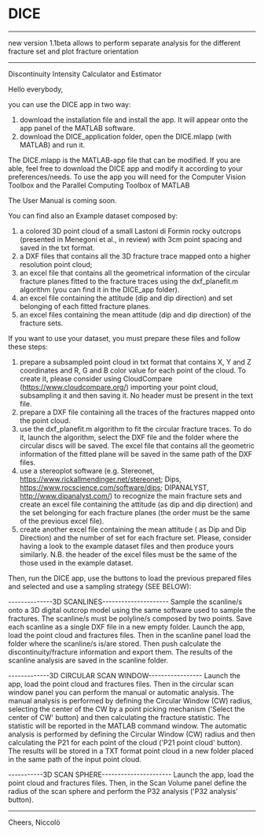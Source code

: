 # DICE
__________________
new version 1.1beta allows to perform separate analysis for the different fracture set and plot fracture orientation
_________________

Discontinuity Intensity Calculator and Estimator

Hello everybody,

you can use the DICE app in two way:

1) download the installation file and install the app. It will appear onto the app panel of the MATLAB software.
2) download the DICE_application folder, open the DICE.mlapp (with MATLAB) and run it.

The DICE.mlapp is the MATLAB-app file that can be modified. If you are able, feel free to download the DICE app and modify it according to your preferences/needs.
To use the app you will need for the Computer Vision Toolbox and the Parallel Computing Toolbox of MATLAB

The User Manual is coming soon.

You can find also an Example dataset composed by:

1) a colored 3D point cloud of a small Lastoni di Formin rocky outcrops (presented in Menegoni et al., in review) with 3cm point spacing and saved in the txt format.
2) a DXF files that contains all the 3D fracture trace mapped onto a higher resolution point cloud;
3) an excel file that contains all the geometrical information of the circular fracture planes fitted to the fracture traces using the dxf_planefit.m algorithm (you can find it in the DICE_app folder).
4) an excel file containing the attitude (dip and dip direction) and set belonging of each fitted fracture planes.
5) an excel files containing the mean attitude (dip and dip direction) of the fracture sets.


If you want to use your dataset, you must prepare these files and follow these steps:

1) prepare a subsampled point cloud in txt format that contains X, Y and Z coordinates and R, G and B color value for each point of the cloud. To create it, please consider using CloudCompare (https://www.cloudcompare.org/) importing your point cloud, subsampling it and then saving it. No header must be present in the text file.
2) prepare a DXF file containing all the traces of the fractures mapped onto the point cloud.
3) use the dxf_planefit.m algorithm to fit the circular fracture traces. To do it, launch the algorithm, select the DXF file and the folder where the circular discs will be saved. The excel file that contains all the geometric information of the fitted plane will be saved in the same path of the DXF files.
4) use a stereoplot software (e.g. Stereonet, https://www.rickallmendinger.net/stereonet; Dips, https://www.rocscience.com/software/dips; DIPANALYST, http://www.dipanalyst.com/) to recognize the main fracture sets and create an excel file containing the attitude (as dip and dip direction) and the set belonging for each fracture planes (the order must be the same of the previous excel file).
5) create another excel file containing the mean attitude ( as Dip and Dip Direction) and the number of set for each fracture set.
Please, consider having a look to the example dataset files and then produce yours similarly. N.B. the header of the excel files must be the same of the those used in the example dataset.

Then, run the DICE app, use the buttons to load the previous prepared files and selected and use a sampling strategy (SEE BELOW):

--------------3D SCANLINES---------------------
Sample the scanline/s onto a 3D digital outcrop model using the same software used to sample the fractures. The scanline/s must be polyline/s composed by two points. Save each scanline as a single DXF file in a new empty folder.
Launch the app, load the point cloud and fractures files. Then in the scanline panel load the folder where the scanline/s is/are stored. Then push calculate the discontinuity/fracture information and export them.
The results of the scanline analysis are saved in the scanline folder.

-------------3D CIRCULAR SCAN WINDOW-----------------
Launch the app, load the point cloud and fractures files. Then in the circular scan window panel you can perform the manual or automatic analysis.
The manual analysis is performed by defining the Circular Window (CW) radius, selecting the center of the CW by a point picking mechanism ('Select the center of CW' button) and then calculating the fracture statistic. The statistic will be reported in the MATLAB command window.
The automatic analysis is performed by defining the Circular Window (CW) radius and then calculating the P21 for each point of the cloud ('P21 point cloud' button). The results will be stored in a TXT format point cloud in a new folder placed in the same path of the input point cloud.

-----------3D SCAN SPHERE----------------------
Launch the app, load the point cloud and fractures files. Then, in the Scan Volume panel define the radius of the scan sphere and perform the P32 analysis ('P32 analysis' button).

-----------------------------------------------

Cheers,
Niccolò

